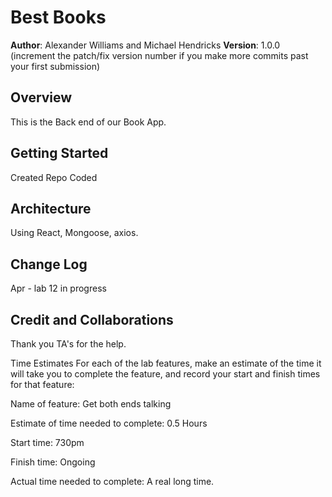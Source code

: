 # Best Books

**Author**: Alexander Williams and Michael Hendricks
**Version**: 1.0.0 (increment the patch/fix version number if you make more commits past your first submission)

## Overview
This is the Back end of our Book App.

## Getting Started
Created Repo
Coded

## Architecture
Using React, Mongoose, axios.

## Change Log
Apr - lab 12 in progress

## Credit and Collaborations
Thank you TA's for the help.

Time Estimates
For each of the lab features, make an estimate of the time it will take you to complete the feature, and record your start and finish times for that feature:

Name of feature:
Get both ends talking

Estimate of time needed to complete: 0.5 Hours

Start time: 730pm

Finish time: Ongoing

Actual time needed to complete: A real long time.
